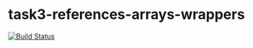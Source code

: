 # task3-references-arrays-wrappers

[![Build Status](https://travis-ci.com/itmo-java-basics-2020/task3-references-arrays-wrappers-Sadji0.svg?branch=master)](https://travis-ci.com/itmo-java-basics-2020/task3-references-arrays-wrappers-Sadji0)
